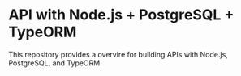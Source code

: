 # API with Node.js + PostgreSQL + TypeORM

This repository provides a overvire for building APIs with Node.js, PostgreSQL, and TypeORM. 
